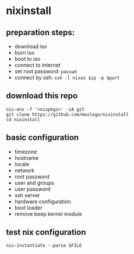 # nixinstall

## preparation steps:

- download iso
- burn iso
- boot to iso
- connect to internet
- set root password: `passwd`
- connect by ssh: `ssh -l nixos $ip -p $port`

## download this repo

```
nix-env -f '<nixpkgs>' -iA git
git clone https://github.com/mezlogo/nixinstall
cd nixinstall
```

## basic configuration

- timezone
- hostname
- locale
- network
- root password
- user and groups
- user password
- ssh server
- hardware configuration
- boot loader
- remove beep kernel module

## test nix configuration

`nix-instantiate --parse $FILE`
